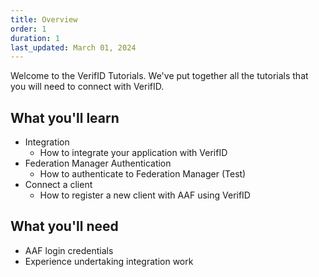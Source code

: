 ```yaml
---
title: Overview
order: 1
duration: 1
last_updated: March 01, 2024
---
```


Welcome to the VerifID Tutorials. We've put together all the tutorials that you will need to connect with VerifID.

## What you'll learn
- Integration
    - How to integrate your application with VerifID
- Federation Manager Authentication
    - How to authenticate to Federation Manager (Test)
- Connect a client
    - How to register a new client with AAF using VerifID

## What you'll need
- AAF login credentials
- Experience undertaking integration work